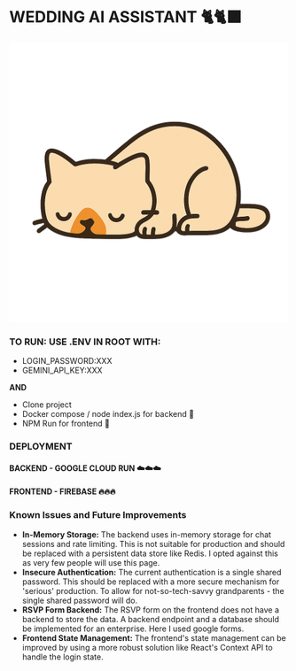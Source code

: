 # WEDDING AI ASSISTANT 🐈🐈‍⬛

![Cats](frontend/src/assets/cleosleeping.png)

### TO RUN: USE .ENV IN ROOT WITH:
- LOGIN_PASSWORD:XXX
- GEMINI_API_KEY:XXX

**AND**
- Clone project 
- Docker compose / node index.js for backend 🐳
- NPM Run for frontend 🏃

### DEPLOYMENT
#### BACKEND - GOOGLE CLOUD RUN ☁️☁️☁️
#### FRONTEND - FIREBASE 🔥🔥🔥

### Known Issues and Future Improvements

*   **In-Memory Storage:** The backend uses in-memory storage for chat sessions and rate limiting. This is not suitable for production and should be replaced with a persistent data store like Redis. I opted against this as very few people will use this page.
*   **Insecure Authentication:** The current authentication is a single shared password. This should be replaced with a more secure mechanism for 'serious' production. To allow for not-so-tech-savvy grandparents - the single shared password will do.
*   **RSVP Form Backend:** The RSVP form on the frontend does not have a backend to store the data. A backend endpoint and a database should be implemented for an enterprise. Here I used google forms.
*   **Frontend State Management:** The frontend's state management can be improved by using a more robust solution like React's Context API to handle the login state.
